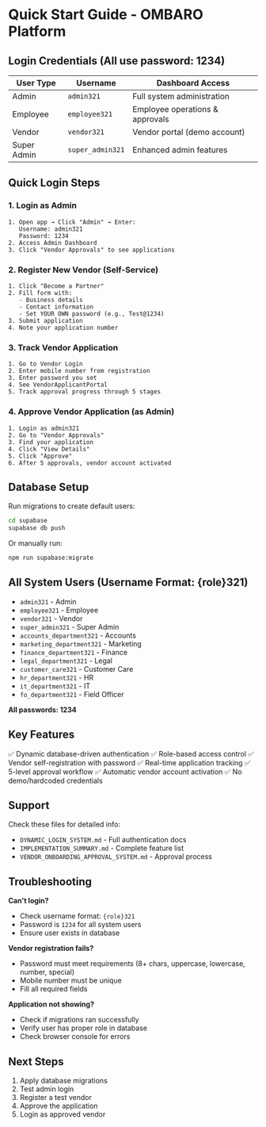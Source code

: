 # Quick Start Guide - OMBARO Platform

## Login Credentials (All use password: 1234)

| User Type | Username | Dashboard Access |
|-----------|----------|------------------|
| Admin | `admin321` | Full system administration |
| Employee | `employee321` | Employee operations & approvals |
| Vendor | `vendor321` | Vendor portal (demo account) |
| Super Admin | `super_admin321` | Enhanced admin features |

## Quick Login Steps

### 1. Login as Admin
```
1. Open app → Click "Admin" → Enter:
   Username: admin321
   Password: 1234
2. Access Admin Dashboard
3. Click "Vendor Approvals" to see applications
```

### 2. Register New Vendor (Self-Service)
```
1. Click "Become a Partner"
2. Fill form with:
   - Business details
   - Contact information
   - Set YOUR OWN password (e.g., Test@1234)
3. Submit application
4. Note your application number
```

### 3. Track Vendor Application
```
1. Go to Vendor Login
2. Enter mobile number from registration
3. Enter password you set
4. See VendorApplicantPortal
5. Track approval progress through 5 stages
```

### 4. Approve Vendor Application (as Admin)
```
1. Login as admin321
2. Go to "Vendor Approvals"
3. Find your application
4. Click "View Details"
5. Click "Approve"
6. After 5 approvals, vendor account activated
```

## Database Setup

Run migrations to create default users:
```bash
cd supabase
supabase db push
```

Or manually run:
```bash
npm run supabase:migrate
```

## All System Users (Username Format: {role}321)

- `admin321` - Admin
- `employee321` - Employee  
- `vendor321` - Vendor
- `super_admin321` - Super Admin
- `accounts_department321` - Accounts
- `marketing_department321` - Marketing
- `finance_department321` - Finance
- `legal_department321` - Legal
- `customer_care321` - Customer Care
- `hr_department321` - HR
- `it_department321` - IT
- `fo_department321` - Field Officer

**All passwords: 1234**

## Key Features

✅ Dynamic database-driven authentication
✅ Role-based access control
✅ Vendor self-registration with password
✅ Real-time application tracking
✅ 5-level approval workflow
✅ Automatic vendor account activation
✅ No demo/hardcoded credentials

## Support

Check these files for detailed info:
- `DYNAMIC_LOGIN_SYSTEM.md` - Full authentication docs
- `IMPLEMENTATION_SUMMARY.md` - Complete feature list
- `VENDOR_ONBOARDING_APPROVAL_SYSTEM.md` - Approval process

## Troubleshooting

**Can't login?**
- Check username format: `{role}321`
- Password is `1234` for all system users
- Ensure user exists in database

**Vendor registration fails?**
- Password must meet requirements (8+ chars, uppercase, lowercase, number, special)
- Mobile number must be unique
- Fill all required fields

**Application not showing?**
- Check if migrations ran successfully
- Verify user has proper role in database
- Check browser console for errors

## Next Steps

1. Apply database migrations
2. Test admin login
3. Register a test vendor
4. Approve the application
5. Login as approved vendor
